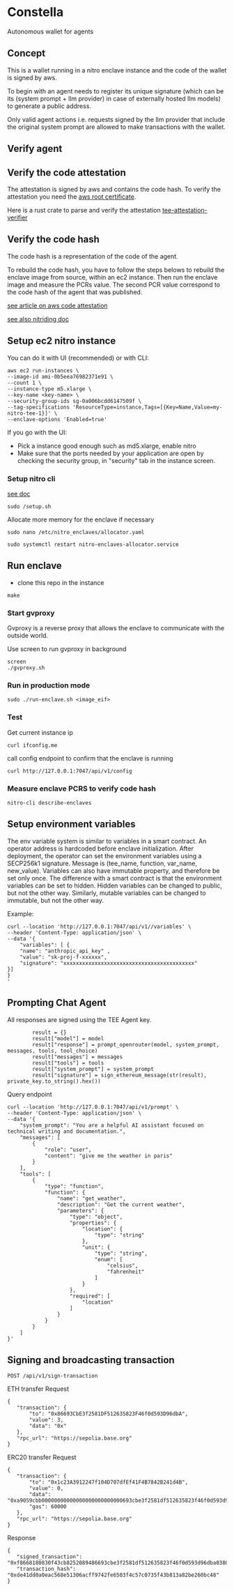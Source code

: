 # Constella

Autonomous wallet for agents

## Concept

This is a wallet running in a nitro enclave instance and the code of the wallet is signed by aws.

To begin with an agent needs to register its unique signature (which can be its (system prompt + llm provider) in case of externally hosted llm models) to generate a public address.

Only valid agent actions i.e. requests signed by the llm provider that include the original system prompt are allowed to make transactions with the wallet.

## Verify agent 

## Verify the code attestation

The attestation is signed by aws and contains the code hash. 
To verify the attestation you need the [aws root certificate](https://www.amazontrust.com/repository/AmazonRootCA1.pem).

Here is a rust crate to parse and verify the attestation [tee-attestation-verifier](https://crates.io/crates/tee-attestation-verifier)


## Verify the code hash 

The code hash is a representation of the code of the agent.

To rebuild the code hash, you have to follow the steps belows to rebuild the enclave image from source, within an ec2 instance.
Then run the enclave image and measure the PCRs value.
The second PCR value correspond to the code hash of the agent that was published.

 [see article on aws code attestation](https://blog.trailofbits.com/2024/02/16/a-few-notes-on-aws-nitro-enclaves-images-and-attestation/)

[see also nitriding doc](https://github.com/brave/nitriding-daemon)

## Setup ec2 nitro instance 

You can do it with UI (recommended) or with CLI:

``` shell
aws ec2 run-instances \
--image-id ami-0b5eea76982371e91 \
--count 1 \
--instance-type m5.xlarge \
--key-name <key-name> \
--security-group-ids sg-0a006bcdd6147509f \
--tag-specifications 'ResourceType=instance,Tags=[{Key=Name,Value=my-nitro-tee-1}]' \
--enclave-options 'Enabled=true'
```

If you go with the UI:
- Pick a instance good enough such as md5.xlarge, enable nitro 
- Make sure that the ports needed by your application are open by checking the security group, in "security" tab in the instance screen.

### Setup nitro cli

[see doc](https://docs.aws.amazon.com/enclaves/latest/user/nitro-enclave-cli-install.html)

``` shell
sudo /setup.sh
```


Allocate more memory for the enclave if necessary
``` shell
sudo nano /etc/nitro_enclaves/allocator.yaml

sudo systemctl restart nitro-enclaves-allocator.service

```

## Run enclave

- clone this repo in the instance 

``` shell
make
```
### Start gvproxy 

Gvproxy is a reverse proxy that allows the enclave to communicate with the outside world.

Use screen to run gvproxy in background

``` shell
screen
./gvproxy.sh
```

### Run in production mode

``` shell
sudo ./run-enclave.sh <image_eif>
```

### Test

Get current instance ip

``` shell
curl ifconfig.me
```

call config endpoint to confirm that the enclave is running

``` shell
curl http://127.0.0.1:7047/api/v1/config
```

### Measure enclave PCRS to verify code hash

``` shell
nitro-cli describe-enclaves
```

## Setup environment variables

The env variable system is similar to variables in a smart contract. 
An operator address is hardcoded before enclave initialization.
After deployment, the operator can set the environment variables using a SECP256k1 signature.
Message is (tee_name, function, var_name, new_value).
Variables can also have immutable property, and therefore be set only once.
The difference with a smart contract is that the environment variables can be set to hidden.
Hidden variables can be changed to public, but not the other way.
Similarly, mutable variables can be changed to immutable, but not the other way.


Example:

``` shell
curl --location 'http://127.0.0.1:7047/api/v1//variables' \
--header 'Content-Type: application/json' \
--data '{
    "variables": [ {
    "name": "anthropic_api_key" ,
    "value": "sk-proj-f-xxxxxx",
    "signature": "xxxxxxxxxxxxxxxxxxxxxxxxxxxxxxxxxxxxxxxxxx"
}]
}
'
```

## Prompting Chat Agent

All responses are signed using the TEE Agent key.

```
        result = {}
        result["model"] = model
        result["response"] = prompt_openrouter(model, system_prompt, messages, tools, tool_choice)
        result["messages"] = messages
        result["tools"] = tools
        result["system_prompt"] = system_prompt
        result["signature"] = sign_ethereum_message(str(result), private_key.to_string().hex())  
```

Query endpoint 

```
curl --location 'http://127.0.0.1:7047/api/v1/prompt' \
--header 'Content-Type: application/json' \
--data '{
    "system_prompt": "You are a helpful AI assistant focused on technical writing and documentation.",
    "messages": [
        {
            "role": "user",
            "content": "give me the weather in paris"
        }
    ],
    "tools": [
        {
            "type": "function",
            "function": {
                "name": "get_weather",
                "description": "Get the current weather",
                "parameters": {
                    "type": "object",
                    "properties": {
                        "location": {
                            "type": "string"
                        },
                        "unit": {
                            "type": "string",
                            "enum": [
                                "celsius",
                                "fahrenheit"
                            ]
                        }
                    },
                    "required": [
                        "location"
                    ]
                }
            }
        }
    ]
}'
```
## Signing and broadcasting transaction

 `POST /api/v1/sign-transaction`

ETH transfer Request
 ```
 {
    "transaction": {
        "to": "0x86693CbE3f2581DF512635823F46f0d593D96dbA",
        "value": 3,
        "data": "0x"
    },
    "rpc_url": "https://sepolia.base.org"
}
 ```

 ERC20 transfer Request
 ```
 {
    "transaction": {
        "to": "0x1c23A3912247f104D707dfEf41F4B7842B241d4B",
        "value": 0,
        "data": "0xa9059cbb00000000000000000000000000693cbe3f2581df512635823f46f0d593d96dba0000000000000000000000000000000000000000000000000000048c27395000",
        "gas": 60000
    },
    "rpc_url": "https://sepolia.base.org"
}
 ```

Response
 ```
 {
    "signed_transaction": "0xf8668180830f43cb8252089486693cbe3f2581df512635823f46f0d593d96dba03808302948ca01a05e840f30baa629670d7c7c68b1ed3898a6f5fbd5ff3581663f3de323ccf1ba03d43ae83cdf13530ee45741169d71c6fef92bf6daa0015b4716e92380c7df827",
    "transaction_hash": "0xde41dd0a0eac568e51306acff9742fe6503f4c57c0735f43b813a82be260bc48"
}
 ```

